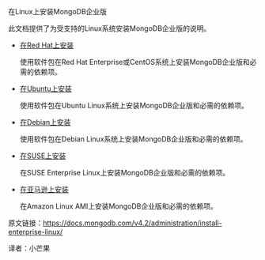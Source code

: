  在Linux上安装MongoDB企业版

此文档提供了为受支持的Linux系统安装MongoDB企业版的说明。

- [在Red Hat上安装](https://docs.mongodb.com/v4.2/tutorial/install-mongodb-enterprise-on-red-hat/)

  使用软件包在Red Hat Enterprise或CentOS系统上安装MongoDB企业版和必需的依赖项。

- [在Ubuntu上安装](https://docs.mongodb.com/v4.2/tutorial/install-mongodb-enterprise-on-ubuntu/)

  使用软件包在Ubuntu Linux系统上安装MongoDB企业版和必需的依赖项。

- [在Debian上安装](https://docs.mongodb.com/v4.2/tutorial/install-mongodb-enterprise-on-debian/)

  使用软件包在Debian Linux系统上安装MongoDB企业版和必需的依赖项。

- [在SUSE上安装](https://docs.mongodb.com/v4.2/tutorial/install-mongodb-enterprise-on-suse/)

  在SUSE Enterprise Linux上安装MongoDB企业版和必需的依赖项。

- [在亚马逊上安装](https://docs.mongodb.com/v4.2/tutorial/install-mongodb-enterprise-on-amazon/)

  在Amazon Linux AMI上安装MongoDB企业版和必需的依赖项。



原文链接：https://docs.mongodb.com/v4.2/administration/install-enterprise-linux/

译者：小芒果
